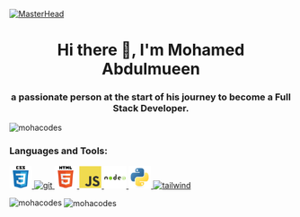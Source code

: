 [![MasterHead](https://i.pinimg.com/originals/2f/f4/28/2ff428006f3ade5f10beac69372062ab.gif)](https://mohacodes.io)
<h1 align="center">Hi there 👋, I'm Mohamed Abdulmueen</h1>
<h3 align="center">a passionate person at the start of his journey to become a Full Stack Developer.</h3>

<p align="left"> <img src="https://komarev.com/ghpvc/?username=mohacodes&label=Profile%20views&color=0e75b6&style=flat" alt="mohacodes" /> </p>


<p align="left">
</p>

<h3 align="left">Languages and Tools:</h3>
<p align="left"> <a href="https://www.w3schools.com/css/" target="_blank" rel="noreferrer"> <img src="https://raw.githubusercontent.com/devicons/devicon/master/icons/css3/css3-original-wordmark.svg" alt="css3" width="40" height="40"/> </a> <a href="https://git-scm.com/" target="_blank" rel="noreferrer"> <img src="https://www.vectorlogo.zone/logos/git-scm/git-scm-icon.svg" alt="git" width="40" height="40"/> </a> <a href="https://www.w3.org/html/" target="_blank" rel="noreferrer"> <img src="https://raw.githubusercontent.com/devicons/devicon/master/icons/html5/html5-original-wordmark.svg" alt="html5" width="40" height="40"/> </a> <a href="https://developer.mozilla.org/en-US/docs/Web/JavaScript" target="_blank" rel="noreferrer"> <img src="https://raw.githubusercontent.com/devicons/devicon/master/icons/javascript/javascript-original.svg" alt="javascript" width="40" height="40"/> </a> <a href="https://nodejs.org" target="_blank" rel="noreferrer"> <img src="https://raw.githubusercontent.com/devicons/devicon/master/icons/nodejs/nodejs-original-wordmark.svg" alt="nodejs" width="40" height="40"/> </a> <a href="https://www.python.org" target="_blank" rel="noreferrer"> <img src="https://raw.githubusercontent.com/devicons/devicon/master/icons/python/python-original.svg" alt="python" width="40" height="40"/> </a> <a href="https://tailwindcss.com/" target="_blank" rel="noreferrer"> <img src="https://www.vectorlogo.zone/logos/tailwindcss/tailwindcss-icon.svg" alt="tailwind" width="40" height="40"/> </a> </p>

<p><img align="left" src="https://github-readme-stats.vercel.app/api/top-langs?username=mohacodes&show_icons=true&theme=tokyonight&locale=en&layout=compact" alt="mohacodes" /></p>

<p>&nbsp;<img align="center" src="https://github-readme-stats.vercel.app/api?username=mohacodes&show_icons=true&theme=tokyonight&locale=en" alt="mohacodes" /></p>
